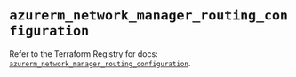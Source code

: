 # `azurerm_network_manager_routing_configuration`

Refer to the Terraform Registry for docs: [`azurerm_network_manager_routing_configuration`](https://registry.terraform.io/providers/hashicorp/azurerm/4.31.0/docs/resources/network_manager_routing_configuration).
